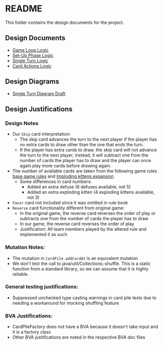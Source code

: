 # README

This folder contains the design documents for the project.

## Design Documents

- [Game Loop Logic](game-loop-logic.md)
- [Set-Up Phase Logic](set-up-phase-logic.md)
- [Single Turn Logic](single-turn-logic.md)
- [Card Actions Logic](../requirements/characters-cards.md)

## Design Diagrams
- [Single Turn Diagram Draft](Single%20Turn%20Logic%20Diagram%20(Rough%20Draft).png)


## Design Justifications

### Design Notes
- Our `Skip` card interpretation:
    - The skip card advances the turn to the next player if the player has no extra cards to draw other than the one that ends the turn.
    - If the player has extra cards to draw, the skip card will not advance the turn to the next player, instead, it will subtract one from the number of cards the player has to draw and the player can once again play more cards before drawing again.
- The number of available cards are taken from the following game rules [base game rules](https://cdn.shopify.com/s/files/1/0345/9180/1483/files/Exploding-Kittens_Grab-N-Game_Instructions_2023.pdf?v=1712786226) and [Imploding kittens expansion](https://dumekj556jp75.cloudfront.net/imploding-kittens/imploding-english.pdf)
    - Some differences in card numbers:
        - Added an extra defuse (6 defuses available, not 5)
        - Added an extra exploding kitten (4 exploding kittens available, not 3)
- `Favor` card not included since it was omitted in rule book
- `Reverse` card functionality different from original game:
    - In the original game, the reverse card reverses the order of play or subtracts one from the number of cards the player has to draw
    - In our game, the reverse card reverses the order of play
    - Justification: All team members played by the altered rule and implemented it as such

### Mutation Notes:
- The mutation in `CardPile.addCardAt` is an equivalent mutation
- We don't test the call to java/util/Collections::shuffle. This is a static function from a standard library, so we can assume that it is highly reliable.

### General testing justifications:
- Suppressed unchecked type casting warnings in card pile tests due to needing a workaround for mocking shuffling feature

### BVA Justifications:
- CardPileFactory does not have a BVA because it doesn't take input and it is a factory class
- Other BVA justifications are noted in the respective BVA doc files